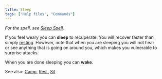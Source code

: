 ```yaml
---
title: Sleep
tags: ["Help files", "Commands"]
---
```

*For the spell, see [Sleep Spell](Sleep_Spell "wikilink").*

If you feel weary you can **sleep** to recuperate. You will recover
faster than simply [resting](rest "wikilink"). However, note that when
you are sleeping you will not hear or see anything that is going on
around you, which makes you vulnerable to surprise attacks.

When you are done sleeping you can **wake**.

See also: [Camp](Camp "wikilink"), [Rest](Rest "wikilink"),
[Sit](Sit "wikilink")
